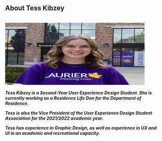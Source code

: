 ## About Tess Kibzey

<br>

<img src="IMG_2925.JPG" height= "200" width= "450" alt="Picture of Tess Kibzey">

<br>

***Tess Kibzey is a Second-Year User Experience Design Student. She is currently working as a Residence Life Don for the Department of Residence.***

***Tess is also the Vice President of the User Experience Design Student Association for the 2021/2022 academic year.***

***Tess has experience in Graphic Design, as well as experience in UX and UI in an academic and recreational capacity.***